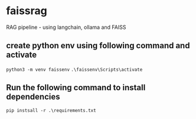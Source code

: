 # faissrag
RAG pipeline - using langchain, ollama and FAISS

## create python env using following command and activate
  ``python3 -m venv faissenv``
  ``.\faissenv\Scripts\activate``
## Run the following command to install dependencies
  ``pip instsall -r .\requirements.txt``
